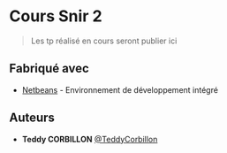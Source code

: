 # Cours Snir 2 
> Les tp réalisé en cours seront publier ici

## Fabriqué avec
* [Netbeans](https://netbeans.apache.org/) - Environnement de développement intégré

## Auteurs
* **Teddy CORBILLON** [@TeddyCorbillon](https://github.com/TeddyCorbillon)
